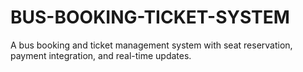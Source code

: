 # BUS-BOOKING-TICKET-SYSTEM
A bus booking and ticket management system with seat reservation, payment integration, and real-time updates.
